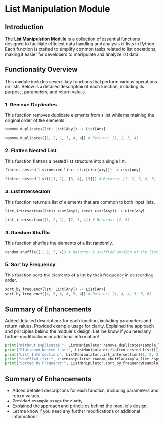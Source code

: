 # List Manipulation Module

## Introduction

The **List Manipulation Module** is a collection of essential functions designed to facilitate efficient data handling and analysis of lists in Python. Each function is crafted to simplify common tasks related to list operations, making it easier for developers to manipulate and analyze list data.

## Functionality Overview

This module includes several key functions that perform various operations on lists. Below is a detailed description of each function, including its purpose, parameters, and return values.

### 1. Remove Duplicates

This function removes duplicate elements from a list while maintaining the original order of the elements.

```python
remove_duplicates(lst: List[Any]) -> List[Any]
```

```python
remove_duplicates([1, 2, 2, 3, 4, 4]) # Returns: [1, 2, 3, 4]
```

### 2. Flatten Nested List

This function flattens a nested list structure into a single list.

```python
flatten_nested_list(nested_list: List[List[Any]]) -> List[Any]
```

```python
flatten_nested_list([[1, 2], [3, 4], [5]]) # Returns: [1, 2, 3, 4, 5]
```

### 3. List Intersection

This function returns a list of elements that are common to both input lists.

```python
list_intersection(lst1: List[Any], lst2: List[Any]) -> List[Any]
```

```python
list_intersection([1, 2, 3], [2, 3, 4]) # Returns: [2, 3]
```

### 4. Random Shuffle

This function shuffles the elements of a list randomly.

```python
random_shuffle([1, 2, 3, 4]) # Returns: A shuffled version of the list
```

### 5. Sort by Frequency

This function sorts the elements of a list by their frequency in descending order.

```python
sort_by_frequency(lst: List[Any]) -> List[Any]
sort_by_frequency([4, 5, 6, 4, 5, 4]) # Returns: [4, 4, 4, 5, 5, 6]
```

## Summary of Enhancements

Added detailed descriptions for each function, including parameters and return values.
Provided example usage for clarity.
Explained the approach and principles behind the module's design.
Let me know if you need any further modifications or additional information!

```python
print("Without Duplicates:", ListManipulator.remove_duplicates(sample_list))
print("Flattened Nested List:", ListManipulator.flatten_nested_list([[1, 2], [3, 4], [5]]))
print("List Intersection:", ListManipulator.list_intersection([1, 2, 3], [2, 3, 4]))
print("Shuffled List:", ListManipulator.random_shuffle(sample_list.copy()))
print("Sorted by Frequency:", ListManipulator.sort_by_frequency(sample_list))
```

## Summary of Enhancements
    
- Added detailed descriptions for each function, including parameters and return values.
- Provided example usage for clarity.
- Explained the approach and principles behind the module's design.
- Let me know if you need any further modifications or additional information!
